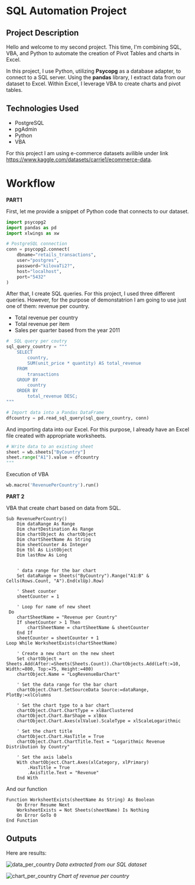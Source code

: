 # SQL Automation Project

## Project Description

Hello and welcome to my second project. This time, I'm combining SQL, VBA, and Python to automate the creation of Pivot Tables and charts in Excel.

In this project, I use Python, utilizing **Psycopg** as a database adapter, to connect to a SQL server. Using the **pandas** library, I extract data from our dataset to Excel. Within Excel, I leverage VBA to create charts and pivot tables.

## Technologies Used

- PostgreSQL
- pgAdmin
- Python
- VBA

For this project I am using e-commerce datasets avilible under link https://www.kaggle.com/datasets/carrie1/ecommerce-data. 

# Workflow

**PART1**

First, let me provide a snippet of Python code that connects to our dataset. 

```python
import psycopg2
import pandas as pd
import xlwings as xw

# PostgreSQL connection 
conn = psycopg2.connect(
    dbname="retails_transactions",
    user="postgres",
    password="kilovaTi2?",
    host="localhost",
    port="5432"
)
```

After that, I create SQL queries. For this project, I used three different queries. However, for the purpose of demonstatrion I am going to use just one of them: revenue per country.

- Total revenue per country
- Total revenue per item
- Sales per quarter based from the year 2011

```python
#  SQL query per coutry
sql_query_country = """
    SELECT
        country,
        SUM(unit_price * quantity) AS total_revenue
    FROM
        transactions
    GROUP BY
        country
    ORDER BY
        total_revenue DESC;
"""

# Import data into a Pandas DataFrame
dfcountry = pd.read_sql_query(sql_query_country, conn)
```

And importing data into our Excel. For this purpose, I already have an Excel file created with appropriate worksheets.

```python
# Write data to an existing sheet 
sheet = wb.sheets["ByCountry"]
sheet.range("A1").value = dfcountry
"""
```

Execution of VBA

```python
wb.macro('RevenuePerCountry').run()
```

**PART 2**

VBA that create chart based on data from SQL. 

```vba
Sub RevenuePerCountry()
    Dim dataRange As Range
    Dim chartDestination As Range
    Dim chartObject As chartObject
    Dim chartSheetName As String
    Dim sheetCounter As Integer
    Dim tbl As ListObject
    Dim lastRow As Long


    ' data range for the bar chart
    Set dataRange = Sheets("ByCountry").Range("A1:B" & Cells(Rows.Count, "A").End(xlUp).Row)

    ' Sheet counter
    sheetCounter = 1
    
    ' Loop for name of new sheet
 Do
    chartSheetName = "Revenue per Country"
    If sheetCounter > 1 Then
        chartSheetName = chartSheetName & sheetCounter
    End If
    sheetCounter = sheetCounter + 1
Loop While WorksheetExists(chartSheetName)

    ' Create a new chart on the new sheet
    Set chartObject = Sheets.Add(After:=Sheets(Sheets.Count)).ChartObjects.Add(Left:=10, Width:=800, Top:=75, Height:=400)
    chartObject.Name = "LogRevenueBarChart"

    ' Set the data range for the bar chart
    chartObject.Chart.SetSourceData Source:=dataRange, PlotBy:=xlColumns

    ' Set the chart type to a bar chart
    chartObject.Chart.ChartType = xlBarClustered
    chartObject.Chart.BarShape = xlBox
    chartObject.Chart.Axes(xlValue).ScaleType = xlScaleLogarithmic

    ' Set the chart title
    chartObject.Chart.HasTitle = True
    chartObject.Chart.ChartTitle.Text = "Logarithmic Revenue Distribution by Country"

    ' Set the axis labels
    With chartObject.Chart.Axes(xlCategory, xlPrimary)
        .HasTitle = True
        .AxisTitle.Text = "Revenue"
    End With
```

And our function

```vba
Function WorksheetExists(sheetName As String) As Boolean
    On Error Resume Next
    WorksheetExists = Not Sheets(sheetName) Is Nothing
    On Error GoTo 0
End Function
```

## Outputs

Here are results:

![data_per_country](https://github.com/MaksymDD/Duplicates_Project/assets/156451919/7fddbb58-97a9-430a-8b2e-b41791764b51)
*Data extracted from our SQL dataset*

![chart_per_country](https://github.com/MaksymDD/Duplicates_Project/assets/156451919/85a36ca9-76d8-4070-86e6-f06b20a43dbe)
*Chart of revenue per country*





    


